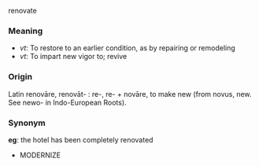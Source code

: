 renovate
### Meaning
+ _vt_: To restore to an earlier condition, as by repairing or remodeling
+ _vt_: To impart new vigor to; revive

### Origin

Latin renovāre, renovāt- : re-, re- + novāre, to make new (from novus, new. See newo- in Indo-European Roots).

### Synonym

__eg__: the hotel has been completely renovated

+ MODERNIZE


